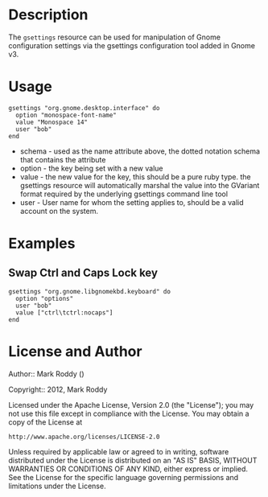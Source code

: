 Description
===========
The ```gsettings``` resource can be used for manipulation of Gnome configuration settings 
via the gsettings configuration tool added in Gnome v3.

Usage
=====

    gsettings "org.gnome.desktop.interface" do
      option "monospace-font-name"
      value "Monospace 14"
      user "bob"
    end

* schema - used as the name attribute above, the dotted notation schema that contains the 
attribute
* option - the key being set with a new value
* value - the new value for the key, this should be a pure ruby type. the gsettings resource 
will automatically marshal the value into the GVariant format required by the underlying
gsettings command line tool
* user - User name for whom the setting applies to, should be a valid account on the system.

Examples
========

Swap Ctrl and Caps Lock key
---------------------------

    gsettings "org.gnome.libgnomekbd.keyboard" do
      option "options"
      user "bob"
      value ["ctrl\tctrl:nocaps"]
    end


License and Author
==================

Author:: Mark Roddy (<markroddy a t gmail d-o-t com>)

Copyright:: 2012, Mark Roddy

Licensed under the Apache License, Version 2.0 (the "License");
you may not use this file except in compliance with the License.
You may obtain a copy of the License at

    http://www.apache.org/licenses/LICENSE-2.0

Unless required by applicable law or agreed to in writing, software
distributed under the License is distributed on an "AS IS" BASIS,
WITHOUT WARRANTIES OR CONDITIONS OF ANY KIND, either express or implied.
See the License for the specific language governing permissions and
limitations under the License.
